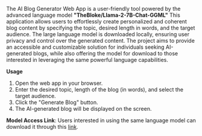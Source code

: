 The AI Blog Generator Web App is a user-friendly tool powered by the advanced language model **"TheBloke/Llama-2-7B-Chat-GGML"** This application allows users to effortlessly create personalized and coherent blog content by specifying the topic, desired length in words, and the target audience. The large language model is downloaded locally, ensuring user privacy and control over the generated content. The project aims to provide an accessible and customizable solution for individuals seeking AI-generated blogs, while also offering the model for download to those interested in leveraging the same powerful language capabilities.

**Usage**
1. Open the web app in your browser.
2. Enter the desired topic, length of the blog (in words), and select the target audience.
3. Click the "Generate Blog" button.
4. The AI-generated blog will be displayed on the screen.

**Model Access Link**: Users interested in using the same language model can download it through this [link](https://huggingface.co/TheBloke/Llama-2-7B-Chat-GGML).

